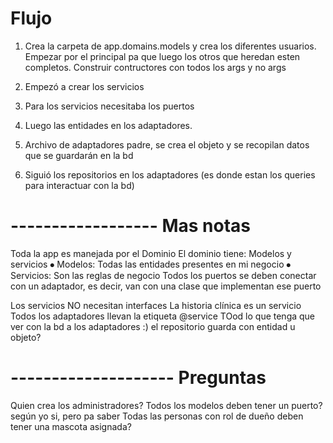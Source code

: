 # Flujo
1. Crea la carpeta de app.domains.models y crea los diferentes usuarios.
Empezar por el principal pa que luego los otros que heredan esten completos.
Construir contructores con todos los args y no args

2. Empezó a crear los servicios

3. Para los servicios necesitaba los puertos

4. Luego las entidades en los adaptadores.

5. Archivo de adaptadores padre, se crea el objeto y se recopilan datos que se guardarán en la bd

6. Siguió los repositorios en los adaptadores 
(es donde estan los queries para interactuar con la bd)

# ------------------ Mas notas

Toda la app es manejada por el Dominio
El dominio tiene: Modelos y servicios
⦁	Modelos: Todas las entidades presentes en mi negocio
⦁	Servicios: Son las reglas de negocio
Todos los puertos se deben conectar con un adaptador, es decir,
van con una clase que implementan ese puerto

Los servicios NO necesitan interfaces
La historia clínica es un servicio
Todos los adaptadores llevan la etiqueta @service
TOod lo que tenga que ver con la bd a los adaptadores :) 
el repositorio guarda con entidad u objeto? 

# -------------------- Preguntas
Quien crea los administradores?
Todos los modelos deben tener un puerto? según yo si, pero pa saber
Todas las personas con rol de dueño deben tener una mascota asignada?